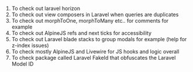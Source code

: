 1. To check out laravel horizon
2. To check out view composers in Laravel when queries are duplicates
3. To check out morphToOne, morphToMany etc.. for comments for example
4. To check out AlpineJS refs and next ticks for accessibility
5. To check out Laravel blade stacks to group modals for example (help for z-index issues)
6. To check mostly AlpineJS and Livewire for JS hooks and logic overall
7. To check package called Laravel FakeId that obfuscates the Laravel Model ID
